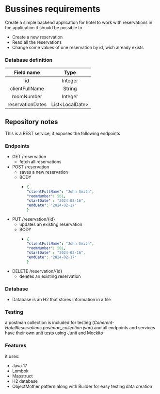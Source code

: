 

# Bussines requirements

Create a simple backend application for hotel to work with reservations
in the application it should be possible to

* Create a new reservation
* Read all the reservations
* Change some values of one reservation by id, wich already exists

### Database definition

|    Field name    |       Type        |
|:----------------:|:-----------------:|
|        id        |      Integer      |
|  clientFullName  |      String       |
|    roomNumber    |      Integer      |
| reservationDates | List\<LocalDate\> |

## Repository notes

This is a REST service, it exposes the following endpoints

### Endpoints

* GET /reservation
    * fetch all reservations
* POST /reservation
  * saves a new reservation
  * BODY
    * ```yaml
      {
      "clientFullName": "John Smith",
      "roomNumber": 501,
      "startDate" : "2024-02-16",
      "endDate": "2024-02-17"
      }
* PUT /reservation/{id}
    * updates an existing reservation
    * BODY
      * ```yaml
        {
        "clientFullName": "John Smith",
        "roomNumber": 501,
        "startDate" : "2024-02-16",
        "endDate": "2024-02-17"
        }
* DELETE /reservation/{id}
  * deletes an existing reservation

### Database
* Database is an H2 that stores information in a file

### Testing
a postman collection is included for testing (*Coherent-HotelReservations.postman_collection.json*)
and all endpoints and services have their own unit tests using Junit and Mockito

### Features
it uses:
* Java 17
* Lombok 
* Mapstruct
* H2 database
* ObjectMother pattern along with Builder for easy testing data creation